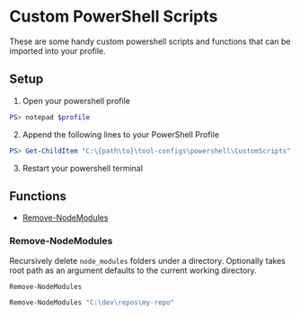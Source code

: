 # Custom PowerShell Scripts
These are some handy custom powershell scripts and functions that can be imported into your profile.

## Setup

1. Open your powershell profile
```powershell
PS> notepad $profile
```

2. Append the following lines to your PowerShell Profile
```powershell
PS> Get-ChildItem "C:\{path\to}\tool-configs\powershell\CustomScripts" | ForEach-Object { . $_.FullName }
```

3. Restart your powershell terminal

## Functions

- [Remove-NodeModules](#Remove-NodeModules)

### Remove-NodeModules
Recursively delete `node_modules` folders under a directory. Optionally takes root path as an argument defaults to the current working directory.

```powershell
Remove-NodeModules

Remove-NodeModules "C:\dev\repos\my-repo"
```
